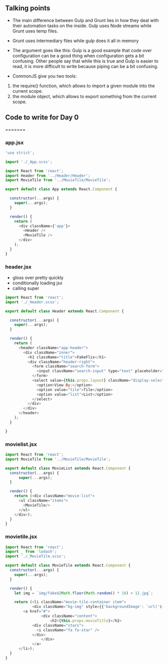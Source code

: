 ## Talking points

* The main difference between Gulp and Grunt lies in how they deal with their automation tasks on the inside. Gulp uses Node streams while Grunt uses temp files.
* Grunt uses intermediary files while gulp does it all in memory
* The argument goes like this: Gulp is a good example that code over configuration can be a good thing when configuration gets a bit confusing. Other people say that while this is true and Gulp is easier to read, it is more difficult to write because piping can be a bit confusing.


* CommonJS give you two tools:
 1. the require() function, which allows to import a given module into the current scope.
 2. the module object, which allows to export something from the current scope.


## Code to write for Day 0

=======

### app.jsx
```javascript
'use strict';

import './_App.scss';

import React from 'react';
import Header from '../Header/Header';
import MovieTile from '../MovieTile/MovieTile';

export default class App extends React.Component {

  constructor(...args) {
    super(...args);
  }

  render() {
    return (
      <div className={'app'}>
        <Header />
        <MovieTile />
      </div>
    );
  }
}

```


### header.jsx

* gloss over pretty quickly
* conditionally loading jsx
* calling super

```javascript
import React from 'react';
import './_Header.scss';

export default class Header extends React.Component {

  constructor(...args) {
    super(...args);
  }

  render() {
    return (
      <header className="app-header">
        <div className="inner">
          <h1 className="title">FakeFlix</h1>
          <div className="header-right">
            <form className="search-form">
              <input className="search-input" type="text" placeholder="Search" />
            </form>
            <select value={this.props.layout} className="display-select">
              <option>View By:</option>
              <option value="tile">Tile</option>
              <option value="list">List</option>
            </select>
          </div>
        </div>
      </header>
    );
  }

}
```

### movielist.jsx


```javascript
import React from 'react';
import MovieTile from '../MovieTile/MovieTile';

export default class MovieList extends React.Component {
  constructor(...args) {
      super(...args);
  }

  render() {
    return (<div className="movie-list">
      <ul className="items">
        <MovieTile/>
      </ul>
    </div>);
  }
}
```

### movietile.jsx

```javascript
import React from 'react';
import _ from 'lodash';
import './_MovieTile.scss';

export default class MovieTile extends React.Component {
  constructor(...args) {
    super(...args);
  }

  render() {
    let img = `img/fake${Math.floor(Math.random() * 10) + 1}.jpg`;

    return (<li className="movie-tile-container item">
    		<div className="bg-img" style={{'backgroundImage': `url('${img}')`}}></div>
        <a href="#">
    			<div className="content">
    				<h2>{this.props.movieTitle}</h2>
            <div className="stars">
              <i className="fa fa-star" />
            </div>
    			</div>
    		</a>
      </li>);
  }
}
```
